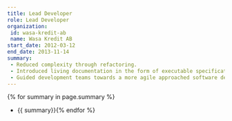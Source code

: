 ```yaml
---
title: Lead Developer
role: Lead Developer
organization:
 id: wasa-kredit-ab
 name: Wasa Kredit AB
start_date: 2012-03-12
end_date: 2013-11-14
summary:
 - Reduced complexity through refactoring.
 - Introduced living documentation in the form of executable specifications.
 - Guided development teams towards a more agile approached software development with the product owner, functional analysts, testers and developers working closely together during the entire development cycle.
---
```

{% for summary in page.summary %}
* {{ summary}}{% endfor %}
<!--more-->
